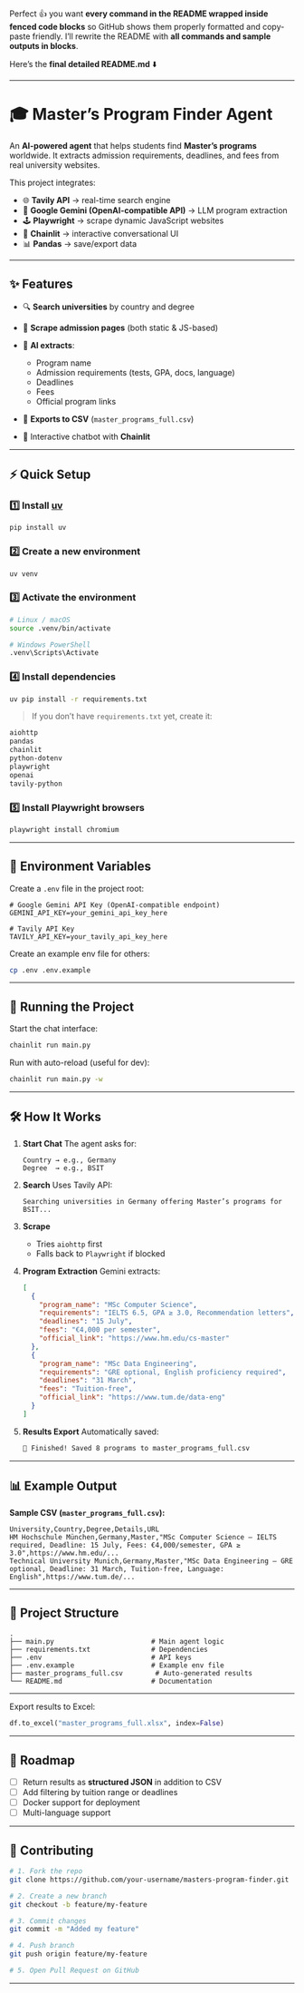Perfect 👍 you want **every command in the README wrapped inside fenced code blocks** so GitHub shows them properly formatted and copy-paste friendly. I’ll rewrite the README with **all commands and sample outputs in blocks**.

Here’s the **final detailed README.md** ⬇️

---

# 🎓 Master’s Program Finder Agent

An **AI-powered agent** that helps students find **Master’s programs** worldwide. It extracts admission requirements, deadlines, and fees from real university websites.

This project integrates:

* 🌐 **Tavily API** → real-time search engine
* 🤖 **Google Gemini (OpenAI-compatible API)** → LLM program extraction
* 🕹 **Playwright** → scrape dynamic JavaScript websites
* 💬 **Chainlit** → interactive conversational UI
* 📊 **Pandas** → save/export data

---

## ✨ Features

* 🔍 **Search universities** by country and degree
* 📝 **Scrape admission pages** (both static & JS-based)
* 🤖 **AI extracts**:

  * Program name
  * Admission requirements (tests, GPA, docs, language)
  * Deadlines
  * Fees
  * Official program links
* 📑 **Exports to CSV** (`master_programs_full.csv`)
* 💬 Interactive chatbot with **Chainlit**

---

## ⚡️ Quick Setup

### 1️⃣ Install [uv](https://docs.astral.sh/uv/)

```bash
pip install uv
```

### 2️⃣ Create a new environment

```bash
uv venv
```

### 3️⃣ Activate the environment

```bash
# Linux / macOS
source .venv/bin/activate

# Windows PowerShell
.venv\Scripts\Activate
```

### 4️⃣ Install dependencies

```bash
uv pip install -r requirements.txt
```

> If you don’t have `requirements.txt` yet, create it:

```txt
aiohttp
pandas
chainlit
python-dotenv
playwright
openai
tavily-python
```

### 5️⃣ Install Playwright browsers

```bash
playwright install chromium
```

---

## 🔑 Environment Variables

Create a `.env` file in the project root:

```env
# Google Gemini API Key (OpenAI-compatible endpoint)
GEMINI_API_KEY=your_gemini_api_key_here

# Tavily API Key
TAVILY_API_KEY=your_tavily_api_key_here
```

Create an example env file for others:

```bash
cp .env .env.example
```

---

## 🚀 Running the Project

Start the chat interface:

```bash
chainlit run main.py
```

Run with auto-reload (useful for dev):

```bash
chainlit run main.py -w
```

---

## 🛠 How It Works

1. **Start Chat**
   The agent asks for:

   ```text
   Country → e.g., Germany
   Degree  → e.g., BSIT
   ```

2. **Search**
   Uses Tavily API:

   ```text
   Searching universities in Germany offering Master’s programs for BSIT...
   ```

3. **Scrape**

   * Tries `aiohttp` first
   * Falls back to `Playwright` if blocked

4. **Program Extraction**
   Gemini extracts:

   ```json
   [
     {
       "program_name": "MSc Computer Science",
       "requirements": "IELTS 6.5, GPA ≥ 3.0, Recommendation letters",
       "deadlines": "15 July",
       "fees": "€4,000 per semester",
       "official_link": "https://www.hm.edu/cs-master"
     },
     {
       "program_name": "MSc Data Engineering",
       "requirements": "GRE optional, English proficiency required",
       "deadlines": "31 March",
       "fees": "Tuition-free",
       "official_link": "https://www.tum.de/data-eng"
     }
   ]
   ```

5. **Results Export**
   Automatically saved:

   ```bash
   📑 Finished! Saved 8 programs to master_programs_full.csv
   ```

---

## 📊 Example Output

**Sample CSV (`master_programs_full.csv`):**

```csv
University,Country,Degree,Details,URL
HM Hochschule München,Germany,Master,"MSc Computer Science – IELTS required, Deadline: 15 July, Fees: €4,000/semester, GPA ≥ 3.0",https://www.hm.edu/...
Technical University Munich,Germany,Master,"MSc Data Engineering – GRE optional, Deadline: 31 March, Tuition-free, Language: English",https://www.tum.de/...
```

---

## 🧩 Project Structure

```text
.
├── main.py                        # Main agent logic
├── requirements.txt               # Dependencies
├── .env                           # API keys
├── .env.example                   # Example env file
├── master_programs_full.csv        # Auto-generated results
└── README.md                      # Documentation
```

---


Export results to Excel:

```python
df.to_excel("master_programs_full.xlsx", index=False)
```

---

## 🔮 Roadmap

* [ ] Return results as **structured JSON** in addition to CSV
* [ ] Add filtering by tuition range or deadlines
* [ ] Docker support for deployment
* [ ] Multi-language support

---

## 🤝 Contributing

```bash
# 1. Fork the repo
git clone https://github.com/your-username/masters-program-finder.git

# 2. Create a new branch
git checkout -b feature/my-feature

# 3. Commit changes
git commit -m "Added my feature"

# 4. Push branch
git push origin feature/my-feature

# 5. Open Pull Request on GitHub
```

---



